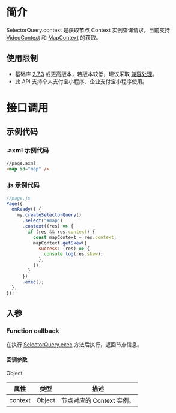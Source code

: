 # 简介
SelectorQuery.context 是获取节点 Context 实例查询请求。目前支持 [VideoContext](https://opendocs.alipay.com/mini/api/media/video/my.createvideocontext) 和 [MapContext](https://opendocs.alipay.com/mini/api/mapcontext) 的获取。

## 使用限制

- 基础库 [2.7.3](https://opendocs.alipay.com/mini/framework/lib-upgrade-v2) 或更高版本，若版本较低，建议采取 [兼容处理](https://opendocs.alipay.com/mini/framework/compatibility)。
- 此 API 支持个人支付宝小程序、企业支付宝小程序使用。

# 接口调用

## 示例代码

### .axml 示例代码
```html
//page.axml
<map id="map" />
```

### .js 示例代码
```javascript
//page.js
Page({
  onReady() {
    my.createSelectorQuery()
      .select("#map")
      .context((res) => {
        if (res && res.context) {
          const mapContext = res.context;
          mapContext.getSkew({
            success: (res) => {
              console.log(res.skew);
            },
          });
        }
      })
      .exec();
  },
});
```

## 入参

### Function callback
在执行 [SelectorQuery.exec](https://opendocs.alipay.com/mini/api/baz2hg) 方法后执行，返回节点信息。

#### 回调参数
Object

| **属性** | **类型** | **描述** |
| --- | --- | --- |
| context | Object | 节点对应的 Context 实例。 |
